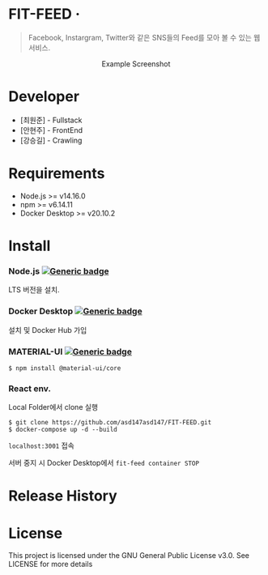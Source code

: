 # FIT-FEED &middot; 
> Facebook, Instargram, Twitter와 같은 SNS들의 Feed를 모아 볼 수 있는 웹 서비스.

<div align=center>
  Example Screenshot
</div>

# Developer
* [최원준] - Fullstack
* [안현주] - FrontEnd
* [강승길] - Crawling

# Requirements
* Node.js >= v14.16.0
* npm >= v6.14.11
* Docker Desktop >= v20.10.2

# Install
### Node.js [![Generic badge](https://img.shields.io/badge/Node.js-link-green.svg?logo=Node.js)](https://nodejs.org/ko/)  
LTS 버전을 설치.
### Docker Desktop [![Generic badge](https://img.shields.io/badge/Docker-link-blue.svg?logo=docker)](https://hub.docker.com/editions/community/docker-ce-desktop-windows/)  
설치 및 Docker Hub 가입
### MATERIAL-UI [![Generic badge](https://img.shields.io/badge/MaterialUI-link-blue.svg?logo=material-ui)](https://material-ui.com/)  
```
$ npm install @material-ui/core
```

### React env.
Local Folder에서 clone 실행
```
$ git clone https://github.com/asd147asd147/FIT-FEED.git
$ docker-compose up -d --build
```
`localhost:3001` 접속

서버 중지 시 Docker Desktop에서 `fit-feed container STOP`

# Release History


# License
This project is licensed under the GNU General Public License v3.0. See LICENSE for more details

